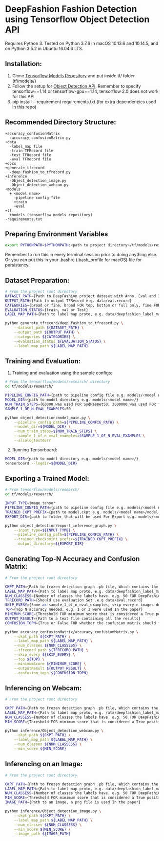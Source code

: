 # DeepFashion Fashion Detection using Tensorflow Object Detection API

Requires Python 3. Tested on Python 3.7.6 in macOS 10.13.6 and 10.14.5, and on Python 3.5.2 in Ubuntu 16.04.6 LTS.

## Installation:
1. Clone [Tensorflow Models Repository](https://github.com/tensorflow/models) and put inside tf/ folder (tf/models/)
2. Follow the setup for [Object Detection API](https://github.com/tensorflow/models/blob/master/research/object_detection/g3doc/installation.md). Remember to specify tensorflow==1.14 or tensorflow-gpu==1.14, tensorflow 2.0 does not work for this API.
3. pip install --requirement requirements.txt (for extra dependencies used in this repo)

## Recommended Directory Structure:

```
+accuracy_confusionMatrix
  -accuracy_confusionMatrix.py
+data
  -label_map file
  -train TFRecord file
  -test TFRecord file
  -eval TFRecord file
+docs
+generate_tfrecord
  -deep_fashion_to_tfrecord.py
+inference
  -Object_detection_image.py
  -Object_detection_webcam.py
+models
  + <model name>
    -pipeline config file
    +train
    +eval
+tf
  +models (tensorflow models repository)
-requirements.txt
```

## Preparing Environment Variables
```bash
export PYTHONPATH=$PYTHONPATH:<path to project directory>/tf/models/research:<path to project directory>/tf/models/research/slim
```
Remember to run this in every terminal session prior to doing anything else. Or you can put this in your .bashrc (.bash_profile for macOS) file for persistency.

## Dataset Preparation:

```bash
# From the project root directory
DATASET_PATH={Path to DeepFashion project dataset with Anno, Eval and Img directories e.g. /home/user/deepfashion/}
OUTPUT_PATH={Path to output TFRecord e.g. data/val.record}
CATEGORIES={broad or fine, broad FOR top, bottom or full only, fine FOR categories.}
EVALUATION_STATUS={train, val or Test}
LABEL_MAP_PATH={Path to label map proto, e.g. data/deepfashion_label_map_fine.pbtxt.}

python generate_tfrecord/deep_fashion_to_tfrecord.py \
    --dataset_path ${DATASET_PATH} \
    --output_path ${OUTPUT_PATH} \
    --categories ${CATEGORIES} \
    --evaluation_status ${EVALUATION_STATUS} \
    --label_map_path ${LABEL_MAP_PATH}
```

## Training and Evaluation:

1. Training and evaluation using the sample configs:
```bash
# From the tensorflow/models/research/ directory
cd tf/models/research/

PIPELINE_CONFIG_PATH={path to pipeline config file e.g. models/<model name>/pipeline.config}
MODEL_DIR={path to model directory e.g. models/<model name>/}
NUM_TRAIN_STEPS={60000 was used FOR SsdResnet50, 3000000 was used FOR fasterRcnnInceptionV2}
SAMPLE_1_OF_N_EVAL_EXAMPLES=50

python object_detection/model_main.py \
    --pipeline_config_path=${PIPELINE_CONFIG_PATH} \
    --model_dir=${MODEL_DIR} \
    --num_train_steps=${NUM_TRAIN_STEPS} \
    --sample_1_of_n_eval_examples=$SAMPLE_1_OF_N_EVAL_EXAMPLES \
    --alsologtostderr
```
2. Running Tensorboard:
```bash
MODEL_DIR={path to model directory e.g. models/<model name>/}
tensorboard --logdir=${MODEL_DIR}
```
## Exporting a Trained Model:

``` bash
# From tensorflow/models/research/
cd tf/models/research/

INPUT_TYPE=image_tensor
PIPELINE_CONFIG_PATH={path to pipeline config file e.g. models/<model name>/pipeline.config}
TRAINED_CKPT_PREFIX={path to model.ckpt e.g. models/<model name>/model.ckpt-<CHECKPOINT_NUMBER>}
EXPORT_DIR={path to folder that will be used For Export e.g. models/<model name>/inference_graph }

python object_detection/export_inference_graph.py \
    --input_type=${INPUT_TYPE} \
    --pipeline_config_path=${PIPELINE_CONFIG_PATH} \
    --trained_checkpoint_prefix=${TRAINED_CKPT_PREFIX} \
    --output_directory=${EXPORT_DIR}
```

## Generating Top-N Accuracy and Confusion Matrix:
```bash
# From the project root directory

CKPT_PATH={Path to frozen detection graph .pb file, Which contains the model that is used e.g. models/<model name>/inference_graph/frozen_inference_graph.pb}
LABEL_MAP_PATH={Path to label map proto, e.g. data/deepfashion_label_map_fine.pbtxt.}
NUM_CLASSESS={Number of classes the labels have. e.g. 50 FOR DeepFashion}
TFRECORD_PATH={Should use evaluation Set .e.g data/eval.record}
SKIP_EVERY={Same as sample_1_of_n_eval_examples, skip every n images during evaluation. e.g. 50 was used In the paper}
TOP={Top N accuracy needed. e.g. 1 or 3 were used In the paper}
MINIMUM_SCORE={Threshold FOR minimum score that is considered a True positive. e.g. 0.3}
OUTPUT_RESULT={Path to a text file containing all the results}
CONFUSION_TOPN={True or False FOR whether the confusion matrix should follow top N results.}

python accuracy_confusionMatrix/accuracy_confusionMatrix.py \
    --ckpt_path ${CKPT_PATH} \
    --label_map_path ${LABEL_MAP_PATH} \
    --num_classes ${NUM_CLASSESS} \
    --tfrecord_path ${TFRECORD_PATH} \
    --skip_every ${SKIP_EVERY} \
    --top ${TOP} \
    --minimumScore ${MINIMUM_SCORE} \
    --outputResult ${OUTPUT_RESULT} \
    --confusion_topn ${CONFUSION_TOPN}
```

## Inferencing on Webcam:
```bash
# From the project root directory

CKPT_PATH={Path to frozen detection graph .pb file, Which contains the model that is used e.g. models/<model name>/inference_graph/frozen_inference_graph.pb}
LABEL_MAP_PATH={Path to label map proto, e.g. /ata/deepfashion_label_map_fine.pbtxt.}
NUM_CLASSESS={Number of classes the labels have. e.g. 50 FOR DeepFashion}
MIN_SCORE={Threshold FOR minimum score that is considered a True positive. e.g. 0.3}

python inference/Object_detection_webcam.py \
    --ckpt_path ${CKPT_PATH} \
    --label_map_path ${LABEL_MAP_PATH} \
    --num_classes ${NUM_CLASSESS} \
    --min_score ${MIN_SCORE}
```

## Inferencing on an Image:
```bash
# From the project root directory

CKPT_PATH={Path to frozen detection graph .pb file, Which contains the model that is used e.g. models/<model name>/inference_graph/frozen_inference_graph.pb}
LABEL_MAP_PATH={Path to label map proto, e.g. data/deepfashion_label_map_fine.pbtxt.}
NUM_CLASSESS={Number of classes the labels have. e.g. 50 FOR DeepFashion}
MIN_SCORE={Threshold FOR minimum score that is considered a True positive. e.g. 0.3}
IMAGE_PATH={Path to an image, a png file is used In the paper}

python inference/Object_detection_image.py \
    --ckpt_path ${CKPT_PATH} \
    --label_map_path ${LABEL_MAP_PATH} \
    --num_classes ${NUM_CLASSESS} \
    --min_score ${MIN_SCORE} \
    --image_path ${IMAGE_PATH}
```
